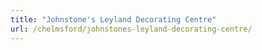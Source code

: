 ```yaml
---
title: "Johnstone's Leyland Decorating Centre"
url: /chelmsford/johnstones-leyland-decorating-centre/
---
```

